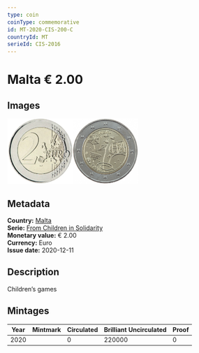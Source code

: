 ```yaml
---
type: coin
coinType: commemorative
id: MT-2020-CIS-200-C
countryId: MT
serieId: CIS-2016
---
```


# Malta € 2.00

## Images

<img src="../../Images/common-2007-200.webp" height="150" alt="Front image"><img src="Images/MT-2020-200.webp" height="150" alt="Back image">

## Metadata

**Country:** [Malta](../../Countries/Malta/index.md)\
**Serie:** [From Children in Solidarity](index.md)\
**Monetary value:** € 2.00\
**Currency:** Euro\
**Issue date:** 2020-12-11

## Description

Children’s games

## Mintages

| Year | Mintmark | Circulated | Brilliant Uncirculated | Proof |
| ---- | -------- | ---------- | ---------------------- | ----- |
| 2020 |          | 0          | 220000                 | 0     |
